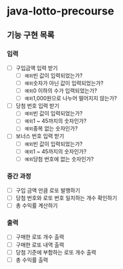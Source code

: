 # java-lotto-precourse

## 기능 구현 목록

### 입력
- [ ] 구입금액 입력 받기
    - [ ] `예외`빈 값이 입력되었는가?
    - [ ] `예외`숫자가 아닌 값이 입력되었는가?
    - [ ] `예외`0 이하의 수가 입력되었는가?
    - [ ] `예외`1,000원으로 나누어 떨어지지 않는가?
- [ ] 당첨 번호 입력 받기
    - [ ] `예외`빈 값이 입력되었는가?
    - [ ] `예외`1 ~ 45까지의 숫자인가?
    - [ ] `예외`중복 없는 숫자인가?
- [ ] 보너스 번호 입력 받기
    - [ ] `예외`빈 값이 입력되었는가?
    - [ ] `예외`1 ~ 45까지의 숫자인가?
    - [ ] `예외`당첨 번호에 없는 숫자인가?

### 중간 과정
- [ ] 구입 금액 만큼 로또 발행하기
- [ ] 당첨 번호와 로또 번호 일치하는 개수 확인하기
- [ ] 총 수익률 계산하기

### 출력
- [ ] 구매한 로또 개수 출력
- [ ] 구매한 로또 내역 출력
- [ ] 당첨 기준에 부합하는 로또 개수 출력
- [ ] 총 수익률 출력